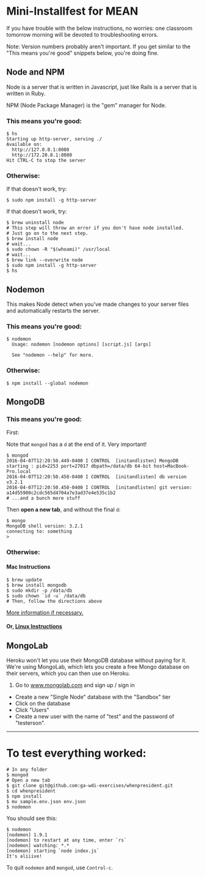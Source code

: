 # Mini-Installfest for MEAN

If you have trouble with the below instructions, no worries: one classroom tomorrow morning will be devoted to troubleshooting errors.

Note: Version numbers probably aren't important. If you get similar to the "This means you're good" snippets below, you're doing fine.

## Node and NPM

Node is a server that is written in Javascript, just like Rails is a server that is written in Ruby.

NPM (Node Package Manager) is the "gem" manager for Node.

### This means you're good:

```
$ hs
Starting up http-server, serving ./
Available on:
  http://127.0.0.1:8080
  http://172.20.8.1:8080
Hit CTRL-C to stop the server
```

### Otherwise:

If that doesn't work, try:

```
$ sudo npm install -g http-server
```

If that doesn't work, try:

```
$ brew uninstall node
# This step will throw an error if you don't have node installed.
# Just go on to the next step.
$ brew install node
# wait...
$ sudo chown -R "$(whoami)" /usr/local
# wait...
$ brew link --overwrite node
$ sudo npm install -g http-server
$ hs
```

## Nodemon

This makes Node detect when you've made changes to your server files and automatically restarts the server.

### This means you're good:

```
$ nodemon
  Usage: nodemon [nodemon options] [script.js] [args]

  See "nodemon --help" for more.
```

### Otherwise:

```
$ npm install --global nodemon
```

## MongoDB

### This means you're good:

First:

Note that `mongod` has a `d` at the end of it. Very important!

```
$ mongod
2016-04-07T12:20:50.449-0400 I CONTROL  [initandlisten] MongoDB starting : pid=2253 port=27017 dbpath=/data/db 64-bit host=MacBook-Pro.local
2016-04-07T12:20:50.450-0400 I CONTROL  [initandlisten] db version v3.2.1
2016-04-07T12:20:50.450-0400 I CONTROL  [initandlisten] git version: a14d55980c2cdc565d4704a7e3ad37e4e535c1b2
# ...and a bunch more stuff
```

Then **open a new tab**, and without the final `d`:

```
$ mongo
MongoDB shell version: 3.2.1
connecting to: something
>
```

### Otherwise:

#### Mac Instructions

```
$ brew update
$ brew install mongodb
$ sudo mkdir -p /data/db
$ sudo chown `id -u` /data/db
# Then, follow the directions above
```

[More information if necessary.](https://docs.mongodb.org/manual/tutorial/install-mongodb-on-os-x/#install-with-homebrew)

#### Or, [Linux Instructions](https://docs.mongodb.org/manual/administration/install-enterprise-linux/)

## MongoLab

Heroku won't let you use their MongoDB database without paying for it. We're using MongoLab, which lets you create a free Mongo database on their servers, which you can then use on Heroku.

1. Go to www.mongolab.com and sign up / sign in
- Create a new "Single Node" database with the "Sandbox" tier
- Click on the database
- Click "Users"
- Create a new user with the name of "test" and the password of "testerson".

-----

# To test everything worked:

```
# In any folder
$ mongod
# Open a new tab
$ git clone git@github.com:ga-wdi-exercises/whenpresident.git
$ cd whenpresident
$ npm install
$ mv sample.env.json env.json
$ nodemon
```

You should see this:

```
$ nodemon
[nodemon] 1.9.1
[nodemon] to restart at any time, enter `rs`
[nodemon] watching: *.*
[nodemon] starting `node index.js`
It's aliiive!
```

To quit `nodemon` and `mongod`, use `Control-c`.
